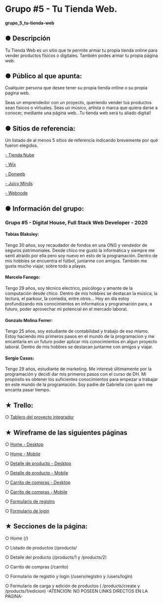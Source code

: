 # Grupo #5 - Tu Tienda Web.
#### grupo_5_tu-tienda-web


## ● Descripción

Tu Tienda Web es un sitio que te permite armar tu propia tienda online para vender productos físicos o digitales. También podes armar tu propia página web.


## ● Público al que apunta: 
Cualquier persona que desee tener su propia tienda online o su propia pagina  web.

Seas un emprendedor con un proyecto, queriendo vender tus productos sean físicos o virtuales. Seas un músico, artista o marca que quiera darse a conocer, mediante una página web...Tu tienda web será tu aliado digital!


## ● Sitios de referencia:
Un listado de al menos 5 sitios de referencia indicando brevemente por qué fueron elegidos.

[- Tienda Nube](https://www.tiendanube.com)

[- Wix](https://es.wix.com)

[- Donweb](https://donweb.com/es-ar/)

[- Juicy Minds](https://juicyminds.com.ar/)

[- Webnode](https://www.webnode.es/#top)


## ● Información del grupo:
### Grupo #5 - Digital House, Full Stack Web Developer - 2020

#### Tobias Blaksley:
Tengo 30 años, soy recaudador de fondos en una ONG y vendedor de seguros patrimoniales. Desde chico me gustó la informática y siempre me sentí atraído por ella pero soy nuevo en esto de la programación. Dentro de mis hobbies se encuentra el fútbol, juntarme con amigos. También me gusta mucho viajar, sobre todo a playas.


#### Marcelo Fanego:
Tengo 29 años, soy técnico electrico, psicólogo y amante de la computación desde chico. Dentro de mis hobbies se destacan la música, la lectura, el parkour, la comedia, entre otros...
Hoy en día estoy profundizando mis conocimientos en informatica y programación para, a futuro, poder aprovechar mi potencial en el mercado laboral.


#### Gonzalo Molina Ferrer:
Tengo 25 años, soy estudiante de contabilidad y trabajo de eso mismo. Estoy haciendo mis primeros pasos en el mundo de la programacion y me encantaria en un futuro poder aplicar mis conocimientos en algun proyecto laboral.
Dentro de mis hobbies se destacan juntarme con amigos y viajar.

#### Sergio Casas:
Tengo 29 años, estudiante de marketing. Me interesé últimamente por la programación y decidí  dar mis primeros pasos con el curso de DH. Mi propósito es obtener los suficientes conocimientos para empezar a trabajar en este mundo de la programación. Soy padre de Gabriella con quien me encanta pasar tiempo.


## ★ Trello:

○ [Tablero del proyecto integrador](https://trello.com/b/sT9rfvf7/proyecto-integrador)


## ★ Wireframe de las siguientes páginas

○ [Home - Desktop](https://wireframe.cc/eTJ5Tl)

○ [Home - Mobile](https://wireframe.cc/rsghUU)

○ [Detalle de producto - Desktop](https://wireframe.cc/dQMXjd)

○ [Detalle de producto - Mobile](https://wireframe.cc/8WRkUI)

○ [Carrito de compras - Desktop](https://wireframe.cc/FjKUBs)

○ [Carrito de compras - Mobile](https://wireframe.cc/FCzBP6)

○ [Formulario de registro](https://wireframe.cc/iI57vq)

○ [Formulario de login](https://wireframe.cc/1MSEsi)


## ★ Secciones de la página:

○ Home (/)

○ Listado de productos (/products/

○ Detalle del producto (/products/1 y /products/2)

○ Carrito de compras (/carrito)

○ Formulario de registro y login (/users/registro y /users/login)

○ Formulario de carga y edición de productos ( /products/create y /products/1/edicion) -ATENCION: NO POSEEN LINKS DIRECTOS EN LA PÁGINA-

